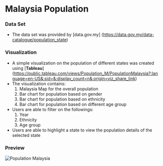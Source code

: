 # Malaysia Population

### Data Set
- The data set was provided by [data.gov.my] (https://data.gov.my/data-catalogue/population_state)

### Visualization
- A simple visualization on the population of different states was created using [**Tableau**] (https://public.tableau.com/views/Population_M/PopulationMalaysia?:language=en-US&:sid=&:display_count=n&:origin=viz_share_link)
- The visualization contains:
  1. Malaysia Map for the overall population
  2. Bar chart for population based on gender
  3. Bar chart for population based on ethnicity
  4. Bar chart for population based on different age group
- Users are able to filter on the followings:
  1. Year
  2. Ethnicity
  3. Age group
- Users are able to highlight a state to view the population details of the selected state

### Preview
![Population Malaysia](https://github.com/reginelim1/MalaysiaPopulation/assets/73474666/47c89eb8-3ec1-4f56-a6f3-a5b7d233bf0a)
